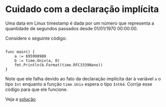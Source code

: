 # Cuidado com a declaração implícita

Uma data em Linux timestamp é dada por um número que representa a quantidade de
segundos passados desde 01/01/1970 00:00:00.

Considere o seguinte código:

```

func main() {
	a := 695998980
	b := time.Unix(a, 0)
	fmt.Println(b.Format(time.RFC3339Nano))
}

```

Note que ele falha devido ao fato da declaração implícita dar à variável `a` o
tipo `Int` enquanto a função `time.Unix` espera o tipo `Int64`. Corrija esse
código para que ele funcione.

Veja a [solução](./solucoes/06-declaracao-implicita-causa-erros.go)
